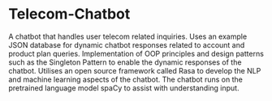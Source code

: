 # Telecom-Chatbot
A chatbot that handles user telecom related inquiries.
Uses an example JSON database for dynamic chatbot responses related to account and product plan queries.
Implementation of OOP principles and design patterns such as the Singleton Pattern to enable the dynamic responses of the chatbot.
Utilises an open source framework called Rasa to develop the NLP and machine learning aspects of the chatbot.
The chatbot runs on the pretrained language model spaCy to assist with understanding input.
